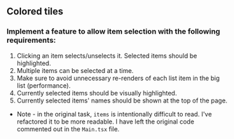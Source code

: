 ## Colored tiles
### Implement a feature to allow item selection with the following requirements:
1. Clicking an item selects/unselects it. Selected items should be highlighted.
2. Multiple items can be selected at a time.
3. Make sure to avoid unnecessary re-renders of each list item in the big list (performance).
4. Currently selected items should be visually highlighted.
5. Currently selected items' names should be shown at the top of the page.

- Note - in the original task, `items` is intentionally difficult to read. I've refactored it to be more readable. I 
  have left the original code commented out in the `Main.tsx` file.
